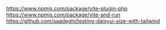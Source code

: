 https://www.npmjs.com/package/vite-plugin-php
https://www.npmjs.com/package/vite-and-run
https://github.com/saadeghi/testing-daisyui-size-with-tailwind
